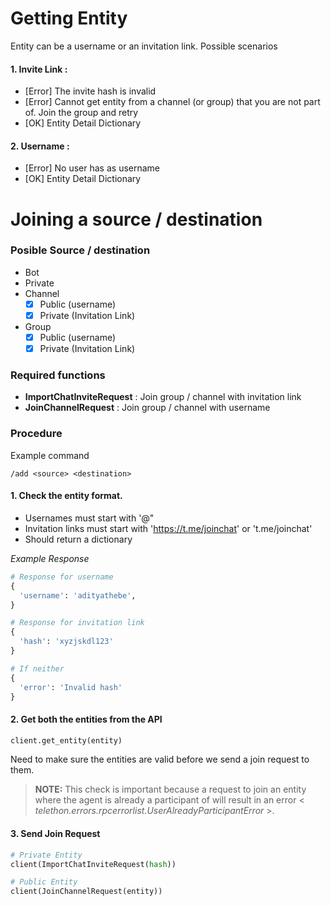 # Getting Entity

Entity can be a username or an invitation link. Possible scenarios

#### 1. Invite Link :
  - [Error] The invite hash is invalid
  - [Error] Cannot get entity from a channel (or group) that you are not part of. Join the group and retry
  - [OK] Entity Detail Dictionary
#### 2. Username :
  - [Error] No user has <entityPayload> as username
  - [OK] Entity Detail Dictionary

# Joining a source / destination

### Posible Source / destination

- Bot
- Private
- Channel
  - [x] Public (username)
  - [x] Private (Invitation Link)
- Group
  - [x] Public (username)
  - [x] Private (Invitation Link)

### Required functions

- **ImportChatInviteRequest** : Join group / channel with invitation link
- **JoinChannelRequest** : Join group / channel with username


### Procedure

Example command
```
/add <source> <destination>
```

#### 1. Check the entity format. 
  - Usernames must start with '@"
  - Invitation links must start with 'https://t.me/joinchat' or 't.me/joinchat'
  - Should return a dictionary

*Example Response*

  ```python
  # Response for username
  {
    'username': 'adityathebe',
  }

  # Response for invitation link
  { 
    'hash': 'xyzjskdl123'
  }

  # If neither
  {
    'error': 'Invalid hash'
  }

  ```

#### 2. Get both the entities from the API
 
```python
client.get_entity(entity)
```

Need to make sure the entities are valid before we send a join request to them.

> **NOTE:** This check is important because a request to join an entity where the agent is already a participant of will result in an error < *telethon.errors.rpcerrorlist.UserAlreadyParticipantError* >.

#### 3. Send Join Request

```python
# Private Entity
client(ImportChatInviteRequest(hash))

# Public Entity
client(JoinChannelRequest(entity))
```

